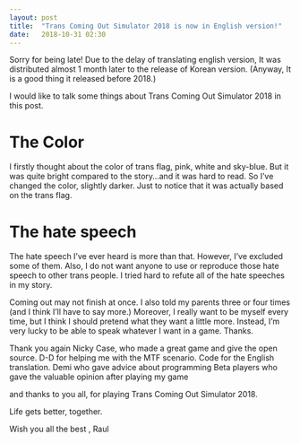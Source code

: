 ```yaml
---
layout: post
title:  "Trans Coming Out Simulator 2018 is now in English version!"
date:   2018-10-31 02:30
---
```


Sorry for being late! Due to the delay of translating english version, It was distributed almost 1 month later to the release of Korean version.
(Anyway, It is a good thing it released before 2018.)

I would like to talk some things about Trans Coming Out Simulator 2018 in this post.

# The Color
I firstly thought about the color of trans flag, pink, white and sky-blue. But it was quite bright compared to the story…and it was hard to read. So I’ve changed the color, slightly darker.
Just to notice that it was actually based on the trans flag.

# The hate speech
The hate speech I’ve ever heard is more than that. However, I’ve excluded some of them. Also, I do not want anyone to use or reproduce those hate speech to other trans people. I tried hard to refute all of the hate speeches in my story.

Coming out may not finish at once. I also told my parents three or four times (and I think I’ll have to say more.) Moreover, I really want to be myself every time, but I think I should pretend what they want a little more. Instead, I’m very lucky to be able to speak whatever I want in a game. Thanks.

Thank you again
Nicky Case, who made a great game and give the open source.
D-D for helping me with the MTF scenario.
Code for the English translation.
Demi who gave advice about programming
Beta players who gave the valuable opinion after playing my game

and thanks to you all, for playing Trans Coming Out Simulator 2018.

Life gets better, together.

Wish you all the best , Raul
